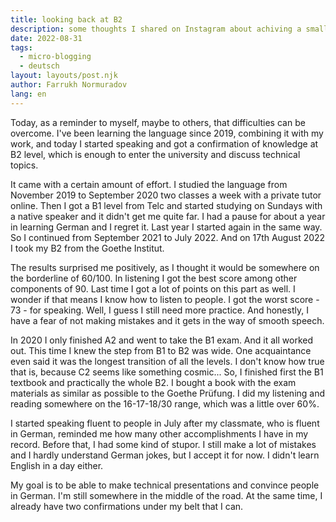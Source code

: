 ```yaml
---
title: looking back at B2
description: some thoughts I shared on Instagram about achiving a small step in learning German
date: 2022-08-31
tags:
  - micro-blogging
  - deutsch
layout: layouts/post.njk
author: Farrukh Normuradov
lang: en
---
```


Today, as a reminder to myself, maybe to others, that difficulties can be overcome. I've been learning the language since 2019, combining it with my work, and today I started speaking and got a confirmation of knowledge at B2 level, which is enough to enter the university and discuss technical topics.

It came with a certain amount of effort. I studied the language from November 2019 to September 2020 two classes a week with a private tutor online. Then I got a B1 level from Telc and started studying on Sundays with a native speaker and it didn't get me quite far. I had a pause for about a year in learning German and I regret it. Last year I started again in the same way. So I continued from September 2021 to July 2022. And on 17th August 2022 I took my B2 from the Goethe Institut.

The results surprised me positively, as I thought it would be somewhere on the borderline of 60/100. In listening I got the best score among other components of 90. Last time I got a lot of points on this part as well. I wonder if that means I know how to listen to people. I got the worst score - 73 - for speaking. Well, I guess I still need more practice. And honestly, I have a fear of not making mistakes and it gets in the way of smooth speech.

In 2020 I only finished A2 and went to take the B1 exam. And it all worked out. This time I knew the step from B1 to B2 was wide. One acquaintance even said it was the longest transition of all the levels. I don't know how true that is, because C2 seems like something cosmic... So, I finished first the B1 textbook and practically the whole B2. I bought a book with the exam materials as similar as possible to the Goethe Prüfung. I did my listening and reading somewhere on the 16-17-18/30 range, which was a little over 60%.

I started speaking fluent to people in July after my classmate, who is fluent in German, reminded me how many other accomplishments I have in my record. Before that, I had some kind of stupor. I still make a lot of mistakes and I hardly understand German jokes, but I accept it for now. I didn't learn English in a day either.

My goal is to be able to make technical presentations and convince people in German. I'm still somewhere in the middle of the road. At the same time, I already have two confirmations under my belt that I can.

